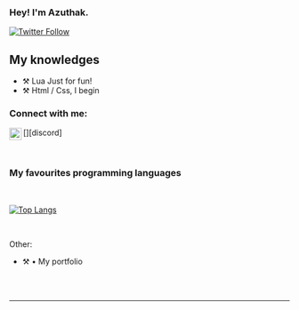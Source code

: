 ### Hey! I'm Azuthak.

[![Twitter Follow](https://img.shields.io/twitter/follow/m2gaop?color=1DA1F2&logo=twitter&style=for-the-badge)](https://twitter.com/azuthak)

## My knowledges

- ⚒️ Lua Just for fun!
- ⚒️ Html / Css, I begin

### Connect with me:

[<img align="left" alt="My discord" width="22px" src="https://cdn.jsdelivr.net/npm/simple-icons@v3/icons/discord.svg" />][discord]

<br />

### My favourites programming languages


<br />

[![Top Langs](https://github-readme-stats.vercel.app/api/top-langs/?username=M2GA)](https://github.com/anuraghazra/github-readme-stats)

<br />

<!--START_SECTION:activity-->

Other:
- ⚒️ • My portfolio

<!--END_SECTION:activity-->


<br />

<br />

---
